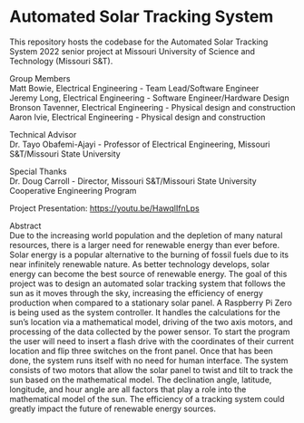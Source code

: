 # Automated Solar Tracking System
This repository hosts the codebase for the Automated Solar Tracking System 2022 senior project at Missouri University of Science and Technology (Missouri S&T).


Group Members  
Matt Bowie, Electrical Engineering - Team Lead/Software Engineer  
Jeremy Long, Electrical Engineering - Software Engineer/Hardware Design  
Bronson Tavenner, Electrical Engineering - Physical design and construction  
Aaron Ivie, Electrical Engineering - Physical design and construction  

Technical Advisor  
Dr. Tayo Obafemi-Ajayi - Professor of Electrical Engineering, Missouri S&T/Missouri State University  

Special Thanks  
Dr. Doug Carroll - Director, Missouri S&T/Missouri State University Cooperative Engineering Program  

Project Presentation: https://youtu.be/HawqlIfnLps  

Abstract  
Due to the increasing world population and the depletion of many natural resources, there is a larger need for renewable energy than ever before. Solar energy is a popular alternative to the burning of fossil fuels due to its near infinitely renewable nature. As better technology develops, solar energy can become the best source of renewable energy. The goal of this project was to design an automated solar tracking system that follows the sun as it moves through the sky, increasing the efficiency of energy production when compared to a stationary solar panel. A Raspberry Pi Zero is being used as the system controller. It handles the calculations for the sun’s location via a mathematical model, driving of the two axis motors, and processing of the data collected by the power sensor. To start the program the user will need to insert a flash drive with the coordinates of their current location and flip three switches on the front panel. Once that has been done, the system runs itself with no need for human interface. The system consists of two motors that allow the solar panel to twist and tilt to track the sun based on the mathematical model. The declination angle, latitude, longitude, and hour angle are all factors that play a role into the mathematical model of the sun. The efficiency of a tracking system could greatly impact the future of renewable energy sources.
